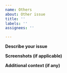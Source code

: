 ```yaml
---
name: Others
about: Other issue
title: ''
labels: ''
assignees: ''

---
```


**Describe your issue**

**Screenshots (if applicable)**

**Additional context (if any)**
